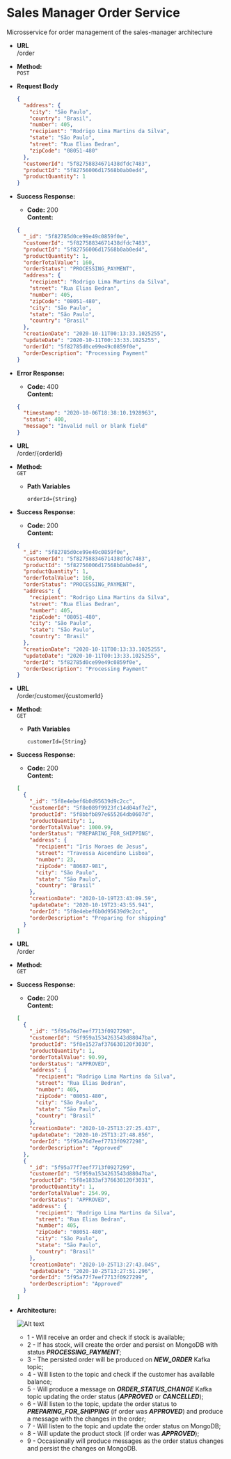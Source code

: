 # Sales Manager Order Service

Microsservice for order management of the sales-manager architecture

* **URL**\
/order

* **Method:**\
 `POST`
 
 *  **Request Body**
    ```json
    {
      "address": {
        "city": "São Paulo",
        "country": "Brasil",
        "number": 405,
        "recipient": "Rodrigo Lima Martins da Silva",
        "state": "São Paulo",
        "street": "Rua Elias Bedran",
        "zipCode": "08051-480"
      },
      "customerId": "5f82758834671438dfdc7483",
      "productId": "5f82756006d17568b0ab0ed4",
      "productQuantity": 1
    }
    ```
 * **Success Response:**
 
    * **Code:** 200 <br />
        **Content:**
    ```json
    {
      "_id": "5f82785d0ce99e49c0859f0e",
      "customerId": "5f82758834671438dfdc7483",
      "productId": "5f82756006d17568b0ab0ed4",
      "productQuantity": 1,
      "orderTotalValue": 160,
      "orderStatus": "PROCESSING_PAYMENT",
      "address": {
        "recipient": "Rodrigo Lima Martins da Silva",
        "street": "Rua Elias Bedran",
        "number": 405,
        "zipCode": "08051-480",
        "city": "São Paulo",
        "state": "São Paulo",
        "country": "Brasil"
      },
      "creationDate": "2020-10-11T00:13:33.1025255",
      "updateDate": "2020-10-11T00:13:33.1025255",
      "orderId": "5f82785d0ce99e49c0859f0e",
      "orderDescription": "Processing Payment"
    }
    ```
    
* **Error Response:**

    * **Code:** 400 <br />
        **Content:** 
    ```json
    {
      "timestamp": "2020-10-06T18:38:10.1928963",
      "status": 400,
      "message": "Invalid null or blank field"
    }
    ```

* **URL**\
/order/{orderId}

* **Method:**\
 `GET`

  *  **Path Variables**

     `orderId={String}`
 * **Success Response:**

    * **Code:** 200 <br />
        **Content:**
    ```json
    {
      "_id": "5f82785d0ce99e49c0859f0e",
      "customerId": "5f82758834671438dfdc7483",
      "productId": "5f82756006d17568b0ab0ed4",
      "productQuantity": 1,
      "orderTotalValue": 160,
      "orderStatus": "PROCESSING_PAYMENT",
      "address": {
        "recipient": "Rodrigo Lima Martins da Silva",
        "street": "Rua Elias Bedran",
        "number": 405,
        "zipCode": "08051-480",
        "city": "São Paulo",
        "state": "São Paulo",
        "country": "Brasil"
      },
      "creationDate": "2020-10-11T00:13:33.1025255",
      "updateDate": "2020-10-11T00:13:33.1025255",
      "orderId": "5f82785d0ce99e49c0859f0e",
      "orderDescription": "Processing Payment"
    }
    ```

* **URL**\
/order/customer/{customerId}

* **Method:**\
 `GET`

  *  **Path Variables**

     `customerId={String}`
 * **Success Response:**

    * **Code:** 200 <br />
        **Content:**
    ```json
    [
      {
        "_id": "5f8e4ebef6b0d95639d9c2cc",
        "customerId": "5f8e089f9923fc14d04af7e2",
        "productId": "5f8bbfb897e655264db0607d",
        "productQuantity": 1,
        "orderTotalValue": 1000.99,
        "orderStatus": "PREPARING_FOR_SHIPPING",
        "address": {
          "recipient": "Iris Moraes de Jesus",
          "street": "Travessa Ascendino Lisboa",
          "number": 23,
          "zipCode": "80687-981",
          "city": "São Paulo",
          "state": "São Paulo",
          "country": "Brasil"
        },
        "creationDate": "2020-10-19T23:43:09.59",
        "updateDate": "2020-10-19T23:43:55.941",
        "orderId": "5f8e4ebef6b0d95639d9c2cc",
        "orderDescription": "Preparing for shipping"
      }
    ]
    ```

* **URL**\
/order

* **Method:**\
 `GET`

 * **Success Response:**

    * **Code:** 200 <br />
        **Content:**
    ```json
    [
      {
        "_id": "5f95a76d7eef7713f0927298",
        "customerId": "5f959a1534263543d88047ba",
        "productId": "5f8e1527af376630120f3030",
        "productQuantity": 1,
        "orderTotalValue": 90.99,
        "orderStatus": "APPROVED",
        "address": {
          "recipient": "Rodrigo Lima Martins da Silva",
          "street": "Rua Elias Bedran",
          "number": 405,
          "zipCode": "08051-480",
          "city": "São Paulo",
          "state": "São Paulo",
          "country": "Brasil"
        },
        "creationDate": "2020-10-25T13:27:25.437",
        "updateDate": "2020-10-25T13:27:48.856",
        "orderId": "5f95a76d7eef7713f0927298",
        "orderDescription": "Approved"
      },
      {
        "_id": "5f95a77f7eef7713f0927299",
        "customerId": "5f959a1534263543d88047ba",
        "productId": "5f8e1833af376630120f3031",
        "productQuantity": 1,
        "orderTotalValue": 254.99,
        "orderStatus": "APPROVED",
        "address": {
          "recipient": "Rodrigo Lima Martins da Silva",
          "street": "Rua Elias Bedran",
          "number": 405,
          "zipCode": "08051-480",
          "city": "São Paulo",
          "state": "São Paulo",
          "country": "Brasil"
        },
        "creationDate": "2020-10-25T13:27:43.045",
        "updateDate": "2020-10-25T13:27:51.296",
        "orderId": "5f95a77f7eef7713f0927299",
        "orderDescription": "Approved"
      }
    ]
    ```
  
* **Architecture:**
 
    ![Alt text](https://user-images.githubusercontent.com/51386403/99865172-a9d73f00-2b86-11eb-8b75-aa8b54637b19.png "Architecture")
    * 1 - Will receive an order and check if stock is available;
    * 2 - If has stock, will create the order and persist on MongoDB with status ***PROCESSING_PAYMENT***;
    * 3 - The persisted order will be produced on ***NEW_ORDER*** Kafka topic;
    * 4 - Will listen to the topic and check if the customer has available balance;
    * 5 - Will produce a message on ***ORDER_STATUS_CHANGE*** Kafka topic updating the order status (***APPROVED*** or ***CANCELLED***);
    * 6 - Will listen to the topic, update the order status to ***PREPARING_FOR_SHIPPING*** (if order was ***APPROVED***)  and produce a message with the changes in the order;
    * 7 - Will listen to the topic and update the order status on MongoDB;
    * 8 - Will update the product stock (if order was ***APPROVED***);
    * 9 - Occasionally will produce messages as the order status changes and persist the changes on MongoDB.
